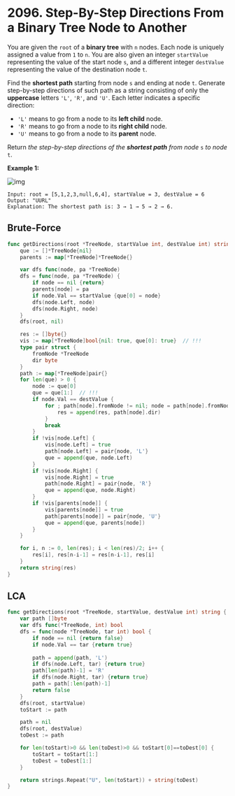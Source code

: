 # 2096. Step-By-Step Directions From a Binary Tree Node to Another

You are given the `root` of a **binary tree** with `n` nodes. Each node is uniquely assigned a value from `1` to `n`. You are also given an integer `startValue` representing the value of the start node `s`, and a different integer `destValue` representing the value of the destination node `t`.

Find the **shortest path** starting from node `s` and ending at node `t`. Generate step-by-step directions of such path as a string consisting of only the **uppercase** letters `'L'`, `'R'`, and `'U'`. Each letter indicates a specific direction:

- `'L'` means to go from a node to its **left child** node.
- `'R'` means to go from a node to its **right child** node.
- `'U'` means to go from a node to its **parent** node.

Return *the step-by-step directions of the **shortest path** from node* `s` *to node* `t`.

 

**Example 1:**

![img](https://assets.leetcode.com/uploads/2021/11/15/eg1.png)

```
Input: root = [5,1,2,3,null,6,4], startValue = 3, destValue = 6
Output: "UURL"
Explanation: The shortest path is: 3 → 1 → 5 → 2 → 6.
```



## Brute-Force

```go
func getDirections(root *TreeNode, startValue int, destValue int) string {
    que := []*TreeNode{nil}
    parents := map[*TreeNode]*TreeNode{}

    var dfs func(node, pa *TreeNode)
    dfs = func(node, pa *TreeNode) {
        if node == nil {return}
        parents[node] = pa
        if node.Val == startValue {que[0] = node}
        dfs(node.Left, node)
        dfs(node.Right, node)
    }
    dfs(root, nil)

    res := []byte{}
    vis := map[*TreeNode]bool{nil: true, que[0]: true}  // !!!
    type pair struct {
        fromNode *TreeNode
        dir byte
    }
    path := map[*TreeNode]pair{}
    for len(que) > 0 {
        node := que[0]
        que = que[1:]  // !!!
        if node.Val == destValue {
            for ; path[node].fromNode != nil; node = path[node].fromNode {
                res = append(res, path[node].dir)
            }
            break
        }
        if !vis[node.Left] {
            vis[node.Left] = true
            path[node.Left] = pair{node, 'L'}
            que = append(que, node.Left)
        }
        if !vis[node.Right] {
            vis[node.Right] = true
            path[node.Right] = pair{node, 'R'}
            que = append(que, node.Right)
        }
        if !vis[parents[node]] {
            vis[parents[node]] = true
            path[parents[node]] = pair{node, 'U'}
            que = append(que, parents[node])
        }
    }

    for i, n := 0, len(res); i < len(res)/2; i++ {
        res[i], res[n-i-1] = res[n-i-1], res[i]
    } 
    return string(res)
}
```



## LCA

```go
func getDirections(root *TreeNode, startValue, destValue int) string {
	var path []byte
	var dfs func(*TreeNode, int) bool
	dfs = func(node *TreeNode, tar int) bool {
		if node == nil {return false}
        if node.Val == tar {return true}
		
        path = append(path, 'L')
		if dfs(node.Left, tar) {return true}
		path[len(path)-1] = 'R'
		if dfs(node.Right, tar) {return true}
		path = path[:len(path)-1]
		return false
	}
    dfs(root, startValue)
    toStart := path

    path = nil
	dfs(root, destValue)
	toDest := path

	for len(toStart)>0 && len(toDest)>0 && toStart[0]==toDest[0] {
		toStart = toStart[1:]
		toDest = toDest[1:]
	}

	return strings.Repeat("U", len(toStart)) + string(toDest)
}
```

